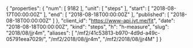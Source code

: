 {
  "properties": {
    "num": [
      9182
    ],
    "unit": [
      "steps"
    ],
    "start": [
      "2018-08-17T00:00:00Z"
    ],
    "end": [
      "2018-08-18T00:00:00Z"
    ],
    "published": [
      "2018-08-18T00:00:00Z"
    ]
  },
  "client_id": "https://www-api.jvt.me/fit",
  "date": "2018-08-18T00:00:00Z",
  "kind": "steps",
  "h": "h-measure",
  "slug": "2018/08/jjr4m",
  "aliases": [
    "/mf2/41c53813-b970-4d9d-a49c-05791eea7029/",
    "/mf2/2018/08/jjr4m",
    "/mf2/2018/08/jjr4M"
  ]
}
